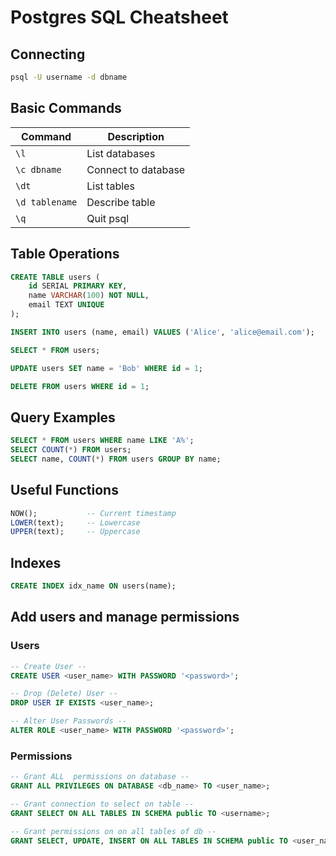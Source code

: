 # Postgres SQL Cheatsheet

## Connecting

```sh
psql -U username -d dbname
```

## Basic Commands

| Command | Description |
|---|---|
| `\l` | List databases |
| `\c dbname` | Connect to database |
| `\dt` | List tables |
| `\d tablename` | Describe table |
| `\q` | Quit psql |

## Table Operations

```sql
CREATE TABLE users (
    id SERIAL PRIMARY KEY,
    name VARCHAR(100) NOT NULL,
    email TEXT UNIQUE
);

INSERT INTO users (name, email) VALUES ('Alice', 'alice@email.com');

SELECT * FROM users;

UPDATE users SET name = 'Bob' WHERE id = 1;

DELETE FROM users WHERE id = 1;
```

## Query Examples

```sql
SELECT * FROM users WHERE name LIKE 'A%';
SELECT COUNT(*) FROM users;
SELECT name, COUNT(*) FROM users GROUP BY name;
```

## Useful Functions

```sql
NOW();           -- Current timestamp
LOWER(text);     -- Lowercase
UPPER(text);     -- Uppercase
```

## Indexes

```sql
CREATE INDEX idx_name ON users(name);
```

## Add users and manage permissions

### Users

```sql
-- Create User --
CREATE USER <user_name> WITH PASSWORD '<password>';

-- Drop (Delete) User --
DROP USER IF EXISTS <user_name>;

-- Alter User Passwords --
ALTER ROLE <user_name> WITH PASSWORD '<password>';
```

### Permissions

```sql
-- Grant ALL  permissions on database --
GRANT ALL PRIVILEGES ON DATABASE <db_name> TO <user_name>;

-- Grant connection to select on table --
GRANT SELECT ON ALL TABLES IN SCHEMA public TO <username>;

-- Grant permissions on on all tables of db --
GRANT SELECT, UPDATE, INSERT ON ALL TABLES IN SCHEMA public TO <user_name>;
```
